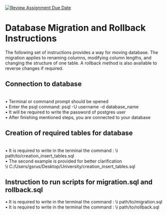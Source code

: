 [![Review Assignment Due Date](https://classroom.github.com/assets/deadline-readme-button-24ddc0f5d75046c5622901739e7c5dd533143b0c8e959d652212380cedb1ea36.svg)](https://classroom.github.com/a/JwSLLxUh)

<h1>Database Migration and Rollback Instructions</h1>

The following set of instructions provides a way for moving database. The migration applies to renaming columns, modifying column lengths, and changing the structure of one table. A rollback method is also available to reverse changes if required.


<h2>Connection to database</h2> <br>
•	Terminal or command prompt should be opened <br>
•	Enter the psql command: psql -U username -d database_name<br>
•	It will be required to write the password of postgres user<br>
•	After finishing mentioned steps,  you are connected to your database<br>


<h2>Creation of required tables for database</h2> <br>
•	It is required to write in the terminal the command :  \i  path/to/creation_insert_tables.sql <br>
•	The second example is provided for better clarification  <br>
\i  C:/Users/gsrus/Desktop/University/creation_insert_tables.sql

<h2>Instruction to run scripts for migration.sql and rollback.sql</h2>
•	It is required to write in the terminal the command :  \i  path/to/migration.sql <br>
•	It is required to write in the terminal the command :  \i  path/to/rollback.sql <br>
